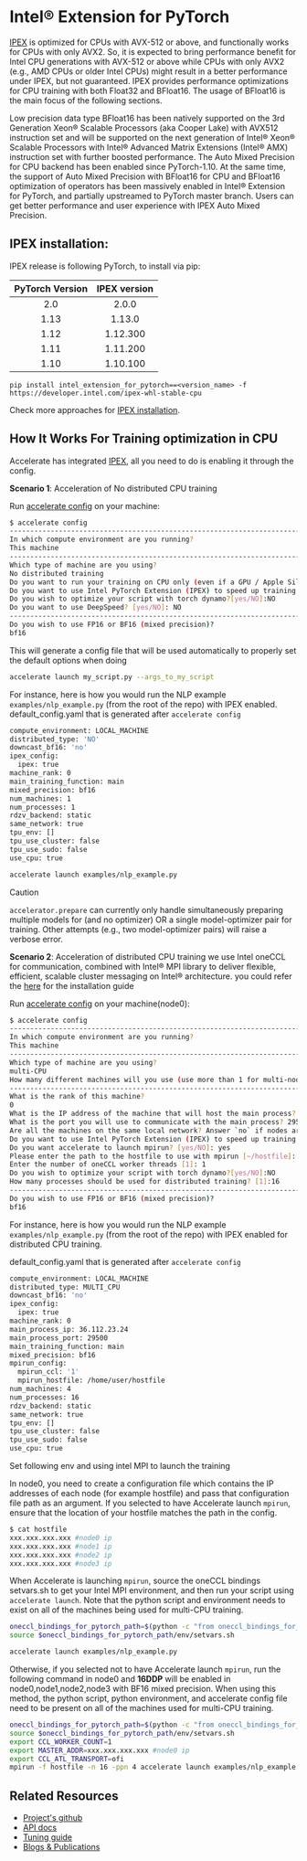 <!--Copyright 2022 The HuggingFace Team. All rights reserved.

Licensed under the Apache License, Version 2.0 (the "License"); you may not use this file except in compliance with
the License. You may obtain a copy of the License at

http://www.apache.org/licenses/LICENSE-2.0

Unless required by applicable law or agreed to in writing, software distributed under the License is distributed on
an "AS IS" BASIS, WITHOUT WARRANTIES OR CONDITIONS OF ANY KIND, either express or implied. See the License for the
specific language governing permissions and limitations under the License.

⚠️ Note that this file is in Markdown but contain specific syntax for our doc-builder (similar to MDX) that may not be
rendered properly in your Markdown viewer.
-->

# Intel® Extension for PyTorch

[IPEX](https://github.com/intel/intel-extension-for-pytorch) is optimized for CPUs with AVX-512 or above, and functionally works for CPUs with only AVX2. So, it is expected to bring performance benefit for Intel CPU generations with AVX-512 or above while CPUs with only AVX2 (e.g., AMD CPUs or older Intel CPUs) might result in a better performance under IPEX, but not guaranteed. IPEX provides performance optimizations for CPU training with both Float32 and BFloat16. The usage of BFloat16 is the main focus of the following sections.

Low precision data type BFloat16 has been natively supported on the 3rd Generation Xeon® Scalable Processors (aka Cooper Lake) with AVX512 instruction set and will be supported on the next generation of Intel® Xeon® Scalable Processors with Intel® Advanced Matrix Extensions (Intel® AMX) instruction set with further boosted performance. The Auto Mixed Precision for CPU backend has been enabled since PyTorch-1.10. At the same time, the support of Auto Mixed Precision with BFloat16 for CPU and BFloat16 optimization of operators has been massively enabled in Intel® Extension for PyTorch, and partially upstreamed to PyTorch master branch. Users can get better performance and user experience with IPEX Auto Mixed Precision.

## IPEX installation:

IPEX release is following PyTorch, to install via pip:

| PyTorch Version   | IPEX version   |
| :---------------: | :----------:   |
| 2.0               |  2.0.0         |
| 1.13              |  1.13.0        |
| 1.12              |  1.12.300      |
| 1.11              |  1.11.200      |
| 1.10              |  1.10.100      |

```
pip install intel_extension_for_pytorch==<version_name> -f https://developer.intel.com/ipex-whl-stable-cpu
```

Check more approaches for [IPEX installation](https://intel.github.io/intel-extension-for-pytorch/cpu/latest/tutorials/installation.html).


## How It Works For Training optimization in CPU

Accelerate has integrated [IPEX](https://github.com/intel/intel-extension-for-pytorch), all you need to do is enabling it through the config.

**Scenario 1**: Acceleration of No distributed CPU training

Run <u>accelerate config</u> on your machine:

```bash
$ accelerate config
-----------------------------------------------------------------------------------------------------------------------------------------------------------
In which compute environment are you running?
This machine
-----------------------------------------------------------------------------------------------------------------------------------------------------------
Which type of machine are you using?
No distributed training
Do you want to run your training on CPU only (even if a GPU / Apple Silicon device is available)? [yes/NO]:yes
Do you want to use Intel PyTorch Extension (IPEX) to speed up training on CPU? [yes/NO]:yes
Do you wish to optimize your script with torch dynamo?[yes/NO]:NO
Do you want to use DeepSpeed? [yes/NO]: NO
-----------------------------------------------------------------------------------------------------------------------------------------------------------
Do you wish to use FP16 or BF16 (mixed precision)?
bf16
```
This will generate a config file that will be used automatically to properly set the
default options when doing

```bash
accelerate launch my_script.py --args_to_my_script
```

For instance, here is how you would run the NLP example `examples/nlp_example.py` (from the root of the repo) with IPEX enabled.
default_config.yaml that is generated after `accelerate config`

```bash
compute_environment: LOCAL_MACHINE
distributed_type: 'NO'
downcast_bf16: 'no'
ipex_config:
  ipex: true
machine_rank: 0
main_training_function: main
mixed_precision: bf16
num_machines: 1
num_processes: 1
rdzv_backend: static
same_network: true
tpu_env: []
tpu_use_cluster: false
tpu_use_sudo: false
use_cpu: true
```
```bash
accelerate launch examples/nlp_example.py
```

> [!CAUTION]
> `accelerator.prepare` can currently only handle simultaneously preparing multiple models for  (and no optimizer) OR a single model-optimizer pair for training. Other attempts (e.g., two model-optimizer pairs) will raise a verbose error.

**Scenario 2**: Acceleration of distributed CPU training
we use Intel oneCCL for communication, combined with Intel® MPI library to deliver flexible, efficient, scalable cluster messaging on Intel® architecture. you could refer the [here](https://huggingface.co/docs/transformers/perf_train_cpu_many) for the installation guide

Run <u>accelerate config</u> on your machine(node0):

```bash
$ accelerate config
-----------------------------------------------------------------------------------------------------------------------------------------------------------
In which compute environment are you running?
This machine
-----------------------------------------------------------------------------------------------------------------------------------------------------------
Which type of machine are you using?
multi-CPU
How many different machines will you use (use more than 1 for multi-node training)? [1]: 4
-----------------------------------------------------------------------------------------------------------------------------------------------------------
What is the rank of this machine?
0
What is the IP address of the machine that will host the main process? 36.112.23.24
What is the port you will use to communicate with the main process? 29500
Are all the machines on the same local network? Answer `no` if nodes are on the cloud and/or on different network hosts [YES/no]: yes
Do you want to use Intel PyTorch Extension (IPEX) to speed up training on CPU? [yes/NO]:yes
Do you want accelerate to launch mpirun? [yes/NO]: yes
Please enter the path to the hostfile to use with mpirun [~/hostfile]: ~/hostfile
Enter the number of oneCCL worker threads [1]: 1
Do you wish to optimize your script with torch dynamo?[yes/NO]:NO
How many processes should be used for distributed training? [1]:16
-----------------------------------------------------------------------------------------------------------------------------------------------------------
Do you wish to use FP16 or BF16 (mixed precision)?
bf16
```
For instance, here is how you would run the NLP example `examples/nlp_example.py` (from the root of the repo) with IPEX enabled for distributed CPU training.

default_config.yaml that is generated after `accelerate config`
```bash
compute_environment: LOCAL_MACHINE
distributed_type: MULTI_CPU
downcast_bf16: 'no'
ipex_config:
  ipex: true
machine_rank: 0
main_process_ip: 36.112.23.24
main_process_port: 29500
main_training_function: main
mixed_precision: bf16
mpirun_config:
  mpirun_ccl: '1'
  mpirun_hostfile: /home/user/hostfile
num_machines: 4
num_processes: 16
rdzv_backend: static
same_network: true
tpu_env: []
tpu_use_cluster: false
tpu_use_sudo: false
use_cpu: true
```

Set following env and using intel MPI to launch the training

In node0, you need to create a configuration file which contains the IP addresses of each node (for example hostfile) and pass that configuration file path as an argument.
If you selected to have Accelerate launch `mpirun`, ensure that the location of your hostfile matches the path in the config.
```bash
$ cat hostfile
xxx.xxx.xxx.xxx #node0 ip
xxx.xxx.xxx.xxx #node1 ip
xxx.xxx.xxx.xxx #node2 ip
xxx.xxx.xxx.xxx #node3 ip
```
When Accelerate is launching `mpirun`, source the oneCCL bindings setvars.sh to get your Intel MPI environment, and then
run your script using `accelerate launch`. Note that the python script and environment needs to exist on all of the
machines being used for multi-CPU training.
```bash
oneccl_bindings_for_pytorch_path=$(python -c "from oneccl_bindings_for_pytorch import cwd; print(cwd)")
source $oneccl_bindings_for_pytorch_path/env/setvars.sh

accelerate launch examples/nlp_example.py
```
Otherwise, if you selected not to have Accelerate launch `mpirun`, run the following command in node0 and **16DDP** will
be enabled in node0,node1,node2,node3 with BF16 mixed precision. When using this method, the python script, python
environment, and accelerate config file need to be present on all of the machines used for multi-CPU training.
```bash
oneccl_bindings_for_pytorch_path=$(python -c "from oneccl_bindings_for_pytorch import cwd; print(cwd)")
source $oneccl_bindings_for_pytorch_path/env/setvars.sh
export CCL_WORKER_COUNT=1
export MASTER_ADDR=xxx.xxx.xxx.xxx #node0 ip
export CCL_ATL_TRANSPORT=ofi
mpirun -f hostfile -n 16 -ppn 4 accelerate launch examples/nlp_example.py
```

## Related Resources

- [Project's github](https://github.com/intel/intel-extension-for-pytorch)
- [API docs](https://intel.github.io/intel-extension-for-pytorch/cpu/latest/tutorials/api_doc.html)
- [Tuning guide](https://intel.github.io/intel-extension-for-pytorch/cpu/latest/tutorials/performance_tuning/tuning_guide.html)
- [Blogs & Publications](https://intel.github.io/intel-extension-for-pytorch/cpu/latest/tutorials/blogs_publications.html)

